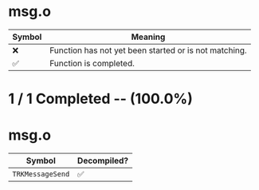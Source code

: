 # msg.o
| Symbol | Meaning 
| ------------- | ------------- 
| :x: | Function has not yet been started or is not matching. 
| :white_check_mark: | Function is completed. 


# 1 / 1 Completed -- (100.0%)
# msg.o
| Symbol | Decompiled? |
| ------------- | ------------- |
| `TRKMessageSend` | :white_check_mark: |
